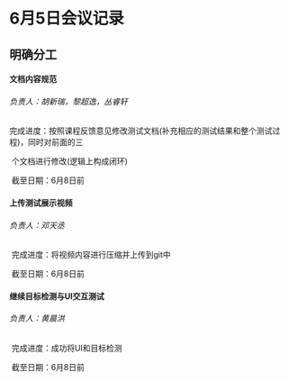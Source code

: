 # 6月5日会议记录

## 明确分工

#### 文档内容规范

###### 			负责人：胡新瑞，黎超逸，丛睿轩 

​			完成进度：按照课程反馈意见修改测试文档(补充相应的测试结果和整个测试过程)，同时对前面的三

​			个文档进行修改(逻辑上构成闭环)

​			截至日期：6月8日前

#### 上传测试展示视频

###### 			负责人：邓天丞

​			完成进度：将视频内容进行压缩并上传到git中

​			截至日期：6月8日前

#### 继续目标检测与UI交互测试

###### 负责人：黄晨洪

​			完成进度：成功将UI和目标检测

​			截至日期：6月8日前



